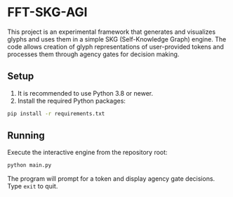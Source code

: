 # FFT-SKG-AGI

This project is an experimental framework that generates and visualizes glyphs and uses them in a simple SKG (Self-Knowledge Graph) engine. The code allows creation of glyph representations of user-provided tokens and processes them through agency gates for decision making.

## Setup

1. It is recommended to use Python 3.8 or newer.
2. Install the required Python packages:

```bash
pip install -r requirements.txt
```

## Running

Execute the interactive engine from the repository root:

```bash
python main.py
```

The program will prompt for a token and display agency gate decisions. Type `exit` to quit.
